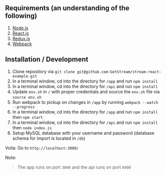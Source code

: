 ## Requirements (an understanding of the following)
1. [Node.js](https://nodejs.org/)
2. [React.js](https://facebook.github.io/react/)
3. [Redux.js](http://redux.js.org/)
4. [Webpack](https://webpack.github.io/)

## Installation / Development
1. Clone repository via `git clone git@github.com:GetStream/stream-react-example.git`
2. In a terminal window, cd into the directory for `/app` and run `npm install`
3. In a terminal window, cd into the directory for `/api` and run `npm install`
4. Update `env.sh` in `/` with proper credentials and source the `env.sh` file via `source env.sh`
5. Run webpack to pickup on changes in `/app` by running `webpack --watch --progress`
6. In a terminal window, cd into the directory for `/app` and run `npm install` then `npm start`
7. In a terminal window, cd into the directory for `/api` and run `npm install` then `node index.js`
8. Setup MySQL database with your username and password (database schema for import is located in `/db`)

Voila:
Go to `http://localhost:3000/`

Note:
> The app runs on port `3000` and the api runs on port `8000`
